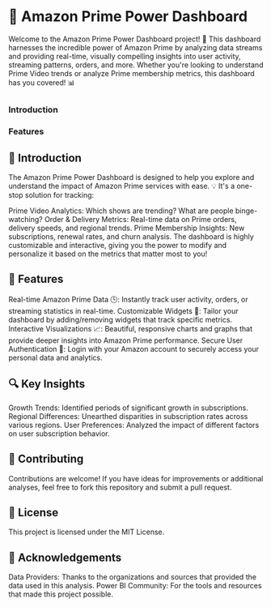 # 🚀 Amazon Prime Power Dashboard
Welcome to the Amazon Prime Power Dashboard project! 🎉 This dashboard harnesses the incredible power of Amazon Prime by analyzing data streams and providing real-time, visually compelling insights into user activity, streaming patterns, orders, and more. Whether you're looking to understand Prime Video trends or analyze Prime membership metrics, this dashboard has you covered! 📊

## 
### Introduction
### Features


## 📝 Introduction
The Amazon Prime Power Dashboard is designed to help you explore and understand the impact of Amazon Prime services with ease. 💡 It's a one-stop solution for tracking:

Prime Video Analytics: Which shows are trending? What are people binge-watching?
Order & Delivery Metrics: Real-time data on Prime orders, delivery speeds, and regional trends.
Prime Membership Insights: New subscriptions, renewal rates, and churn analysis.
The dashboard is highly customizable and interactive, giving you the power to modify and personalize it based on the metrics that matter most to you!

## 🌟 Features
Real-time Amazon Prime Data 🕒: Instantly track user activity, orders, or streaming statistics in real-time.
Customizable Widgets 🧩: Tailor your dashboard by adding/removing widgets that track specific metrics.
Interactive Visualizations 📈: Beautiful, responsive charts and graphs that provide deeper insights into Amazon Prime performance.
Secure User Authentication 🔐: Login with your Amazon account to securely access your personal data and analytics.


## 🔍 Key Insights
Growth Trends: Identified periods of significant growth in subscriptions.
Regional Differences: Unearthed disparities in subscription rates across various regions.
User Preferences: Analyzed the impact of different factors on user subscription behavior.


## 🤝 Contributing
Contributions are welcome! If you have ideas for improvements or additional analyses, feel free to fork this repository and submit a pull request.


## 📄 License
This project is licensed under the MIT License. 


## 🙏 Acknowledgements
Data Providers: Thanks to the organizations and sources that provided the data used in this analysis.
Power BI Community: For the tools and resources that made this project possible.

